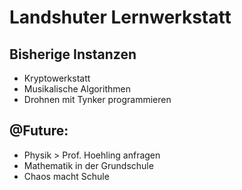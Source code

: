 # Landshuter Lernwerkstatt

## Bisherige Instanzen
- Kryptowerkstatt
- Musikalische Algorithmen
- Drohnen mit Tynker programmieren

## @Future:
- Physik > Prof. Hoehling anfragen
- Mathematik in der Grundschule
- Chaos macht Schule
